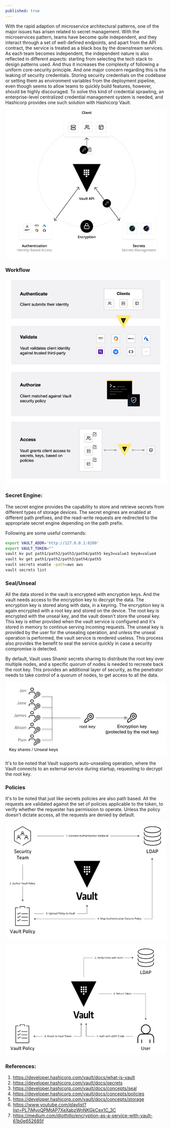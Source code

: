 ```yaml
---
published: true
---
```

With the rapid adaption of microservice architectural patterns, one of the major issues has arisen related to secret management. With the microservices pattern, teams have become quite independent, and they interact through a set of well-defined endpoints, and apart from the API contract, the service is treated as a black box by the downstream services. As each team becomes independent, the independent nature is also reflected in different aspects: starting from selecting the tech stack to design patterns used. And thus it increases the complexity of following a uniform core-security principle. And one major concern regarding this is the leaking of security credentials. Storing security credentials on the codebase or setting them as environment variables from the deployment pipeline, even though seems to allow teams to quickly build features, however, should be highly discouraged. To solve this kind of credential sprawling, an enterprise-level centralized credential management system is needed, and Hashicorp provides one such solution with Hashicorp Vault.

![](../images/vault-intro/overview.png)

### Workflow
![](../images/vault-intro/workflow.png)

### Secret Engine:
The secret engine provides the capability to store and retrieve secrets from different types of storage devices. The secret engines are enabled at different path prefixes, and the read-write requests are redirected to the appropriate secret engine depending on the path prefix.

Following are some useful commands:
```sh
export VAULT_ADDR='http://127.0.0.1:8200'
export VAULT_TOKEN=""
vault kv put path1/path2/path3/path4/path5 key3=value3 key4=value4
vault kv get path1/path2/path3/path4/path5
vault secrets enable -path=aws aws
vault secrets list
```


### Seal/Unseal
All the data stored in the vault is encrypted with encryption keys. And the vault needs access to the encryption key to decrypt the data. The encryption key is stored along with data, in a keyring. The encryption key is again encrypted with a root key and stored on the device. The root key is encrypted with the unseal key, and the vault doesn't store the unseal key. This key is either provided when the vault service is configured and it's stored in memory to continue serving incoming requests. The unseal key is provided by the user for the unsealing operation, and unless the unseal operation is performed, the vault service is rendered useless. This process also provides the benefit to seal the service quickly in case a security compromise is detected.

By default, Vault uses Shamir secrets sharing to distribute the root key over multiple nodes, and a specific quorum of nodes is needed to recreate back the root key. This provides an additional layer of security, as the penetrator needs to take control of a quorum of nodes, to get access to all the data.

![](../images/vault-intro/shamirKeys.png)

It's to be noted that Vault supports auto-unsealing operation, where the Vault connects to an external service during startup, requesting to decrypt the root key.

### Policies

It's to be noted that just like secrets policies are also path based. All the requests are validated against the set of policies applicable to the token, to verify whether the requester has permission to operate. Unless the policy doesn't dictate access, all the requests are denied by default.

![](../images/vault-intro/policyConfig.png)

![](../images/vault-intro/policyWorkflow.png)

### References:
1. https://developer.hashicorp.com/vault/docs/what-is-vault
2. https://developer.hashicorp.com/vault/docs/secrets
3. https://developer.hashicorp.com/vault/docs/concepts/seal
4. https://developer.hashicorp.com/vault/docs/concepts/policies
5. https://developer.hashicorp.com/vault/docs/concepts/storage
6. https://www.youtube.com/playlist?list=PL7iMyoQPMtAP7XeXabzWnNKGkCex1C_3C
7. https://medium.com/@othillo/encryption-as-a-service-with-vault-61b0e652685f

